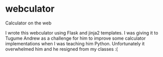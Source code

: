 # webculator
Calculator on the web

I wrote this webculator using Flask and jinja2 templates. I was giving it to Tugume Andrew as a challenge for him to improve some calculator implementations when I was teaching him Python. Unfortunately it overwhelmed him and he resigned from my classes :(
